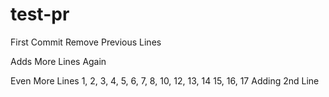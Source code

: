 # test-pr
First Commit
Remove Previous Lines

Adds More Lines Again

Even More Lines 1, 2, 3, 4, 5, 6, 7, 8, 10, 12, 13, 14 
15, 16, 17 Adding 2nd Line

